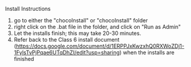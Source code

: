 Install Instructions

1. go to either the "chocoInstall" or "chocoInstall" folder 
2. right click on the .bat file in the folder, and click on "Run as Admin"
3. Let the installs finish; this may take 20-30 minutes.
4. Refer back to the Class 6 install document (https://docs.google.com/document/d/1ERPPJxKwzxhQ0RXWoZDj1-1FylsTvPjPqae6UTqDhZI/edit?usp=sharing) when the installs are finished